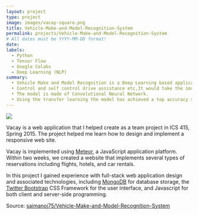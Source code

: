 ```yaml
---
layout: project
type: project
image: images/vacay-square.png
title: Vehicle-Make-and-Model-Recognition-System
permalink: projects/Vehicle-Make-and-Model-Recognition-System
# All dates must be YYYY-MM-DD format!
date: 
labels:
  - Python
  - Tensor Flow
  - Google Colabs
  - Deep Learning (NLP)
summary: 
  • Vehicle Make and Model Recognition is a Deep Learning based application indented for traffic maintenance.
  • Control and self control drive assistance etc,It would take the image of a vehicle from a picture or a video and indicates and classification the vehicle to its make and model.
  • The model is made of Convolutional Neural Network.
  • Using the transfer learning the model has achieved a top accuracy score of 93 Percentage.
---
```


<img class="ui medium right floated rounded image" src="../images/vacay-home-page.png">

Vacay is a web application that I helped create as a team project in ICS 415, Spring 2015. The project helped me learn how to design and implement a responsive web site.

Vacay is implemented using [Meteor](http://meteor.com), a JavaScript application platform. Within two weeks, we created a website that implements several types of reservations including flights, hotels, and car rentals.

In this project I gained experience with full-stack web application design and associated technologies, including [MongoDB](http://mongodb.com) for database storage, the [Twitter Bootstrap](http://getbootstrap.com/) CSS Framework for the user interface, and Javascript for both client and server-side programming. 
 
Source: <a href="https://github.com/saimanoj75/Vehicle-Make-and-Model-Recognition-System"><i class="large github icon"></i>saimanoj75/Vehicle-Make-and-Model-Recognition-System</a>
